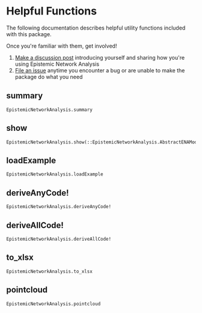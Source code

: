 # Helpful Functions

The following documentation describes helpful utility functions included with this package.

Once you're familiar with them, get involved!

1. [Make a discussion post](https://github.com/snotskie/EpistemicNetworkAnalysis.jl/discussions) introducing yourself and sharing how you're using Epistemic Network Analysis
2. [File an issue](https://github.com/snotskie/EpistemicNetworkAnalysis.jl/issues) anytime you encounter a bug or are unable to make the package do what you need

## summary

```@docs
EpistemicNetworkAnalysis.summary
```

## show

```@docs
EpistemicNetworkAnalysis.show(::EpistemicNetworkAnalysis.AbstractENAModel)
```

## loadExample

```@docs
EpistemicNetworkAnalysis.loadExample
```

## deriveAnyCode!

```@docs
EpistemicNetworkAnalysis.deriveAnyCode!
```

## deriveAllCode!

```@docs
EpistemicNetworkAnalysis.deriveAllCode!
```

## to_xlsx

```@docs
EpistemicNetworkAnalysis.to_xlsx
```

## pointcloud

```@docs
EpistemicNetworkAnalysis.pointcloud
```